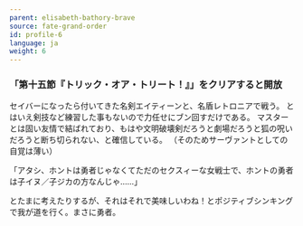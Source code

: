```yaml
---
parent: elisabeth-bathory-brave
source: fate-grand-order
id: profile-6
language: ja
weight: 6
---
```


### 「第十五節『トリック・オア・トリート！』」をクリアすると開放

セイバーになったら付いてきた名剣エイティーンと、名盾レトロニアで戦う。
とはいえ剣技など練習した事もないので力任せにブン回すだけである。
マスターとは固い友情で結ばれており、もはや文明破壊剣だろうと劇場だろうと狐の呪いだろうと断ち切られない、と確信している。
（そのためサーヴァントとしての自覚は薄い）

「アタシ、ホントは勇者じゃなくてただのセクスィーな女戦士で、ホントの勇者は子イヌ／子ジカの方なんじゃ……」

とたまに考えたりするが、それはそれで美味しいわね！とポジティブシンキングで我が道を行く。まさに勇者。
